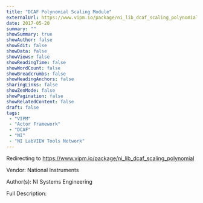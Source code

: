 ```yaml
---
title: "DCAF Polynomial Scaling Module"
externalUrl: https://www.vipm.io/package/ni_lib_dcaf_scaling_polynomial
date: 2017-05-20
summary: ""
showSummary: true
showAuthor: false
showEdit: false
showData: false
showViews: false
showReadingTime: false
showWordCount: false
showBreadcrumbs: false
showHeadingAnchors: false
sharingLinks: false
showZenMode: false
showPagination: false
showRelatedContent: false
draft: false
tags:
 - "VIPM"
 - "Actor Framework"
 - "DCAF"
 - "NI"
 - "NI LabVIEW Tools Network"
---
```


Redirecting to https://www.vipm.io/package/ni_lib_dcaf_scaling_polynomial

Vendor: National Instruments

Author(s): NI Systems Engineering
 
Full Description:
